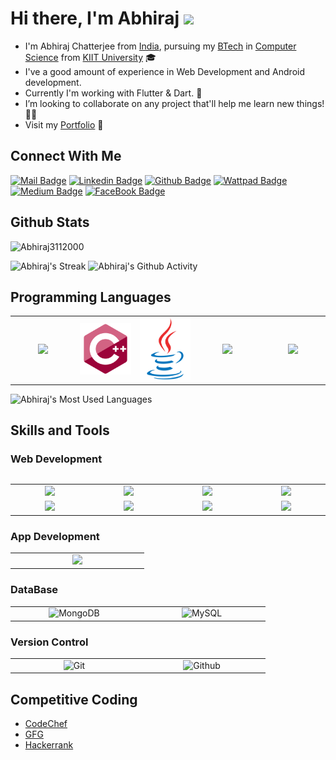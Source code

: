 # Hi there, I'm Abhiraj <img src="https://raw.githubusercontent.com/MartinHeinz/MartinHeinz/master/wave.gif" width="50">

- I'm Abhiraj Chatterjee from [India](https://en.wikipedia.org/wiki/India), pursuing my [BTech](https://en.wikipedia.org/wiki/Bachelor_of_Technology) in [Computer Science](https://en.wikipedia.org/wiki/Computer_science) from [KIIT University](https://kiit.ac.in/) 🎓
- I've a good amount of experience in Web Development and Android development.
- Currently I'm working with Flutter & Dart. 💼
- I’m looking to collaborate on any project that'll help me learn new things! 🤝🏻
- Visit my [Portfolio](https://abhiraj-portfolio.vercel.app/) 👀

## Connect With Me

[![Mail Badge](https://img.shields.io/badge/-Email-c0392b?style=flat&labelColor=c0392b&logo=gmail&logoColor=white)](mailto:1905003@kiit.ac.in)
[![Linkedin Badge](https://img.shields.io/badge/-LinkedIn-0e76a8?style=flat&labelColor=0e76a8&logo=linkedin&logoColor=white)](https://www.linkedin.com/in/abhiraj-chatterjee-15415b202/)
[![Github Badge](https://img.shields.io/badge/-Github-181717?style=flat&labelColor=181717&logo=github&logoColor=white)](https://github.com/Abhiraj3112000)
[![Wattpad Badge](https://img.shields.io/badge/wattpad-orange)](https://www.wattpad.com/user/chat_abhiraj)
[![Medium Badge](https://img.shields.io/badge/-Medium-000000?style=flat&labelColor=000000&logo=medium&logoColor=white)](https://abhiraj3112000.medium.com/)
[![FaceBook Badge](https://img.shields.io/badge/-FaceBook-1877f2?style=flat&labelColor=1877f2&logo=facebook&logoColor=white)](https://www.facebook.com/profile.php?id=100006957615281)

## Github Stats

<p align="left">
    <img src="https://komarev.com/ghpvc/?username=Abhiraj3112000" alt="Abhiraj3112000" />
</p>
<div>
<!--     <img src="https://activity-graph.herokuapp.com/graph?username=Abhiraj3112000&theme=chartreuse-dark&hide_border=true&area=true" alt="Abhiraj's Activity Graph" width="100%"> -->
    <img src="https://github-readme-streak-stats.herokuapp.com/?user=Abhiraj3112000&theme=chartreuse-dark&hide_border=true" alt="Abhiraj's Streak" width="49%">
    <img src="https://github-readme-stats.vercel.app/api?username=Abhiraj3112000&theme=chartreuse-dark&show_icons=true&hide_border=true&count_private=true" alt="Abhiraj's Github Activity" width="50%">
</div>

## Programming Languages
<table align="center" width="100" >
  <tr>
      <td align='center' width="190">
          <img src="https://cdn.iconscout.com/icon/free/png-256/c-programming-569564.png" width="110">
      </td>
      <td align='center' width="190">
          <img src="https://github.com/devicons/devicon/blob/master/icons/cplusplus/cplusplus-original.svg" width="100">
      </td>
      <td align='center' width="190">
          <img src="https://github.com/devicons/devicon/blob/master/icons/java/java-original.svg" height="100">
      </td>
      <td align='center' width="190">
          <img src="https://github.com/abranhe/programming-languages-logos/blob/master/src/javascript/javascript.svg" width="100">
      </td>
      <td align='center' width="190">
          <img src="https://www.vectorlogo.zone/logos/typescriptlang/typescriptlang-icon.svg" width="100">
      </td>
  </tr>
<table>

![Abhiraj's Most Used Languages](https://github-readme-stats.vercel.app/api/top-langs/?username=Abhiraj3112000&langs_count=6&layout=compact&hide_border=true&theme=chartreuse-dark&show_icons=true)


## Skills and Tools

### Web Development
<table width="100">
  <tr>
    <td align='center' width="190">
        <img src="https://cdn.jsdelivr.net/gh/devicons/devicon/icons/html5/html5-original.svg" width="70" />
    </td>
    <td align='center' width="190">
        <img src="https://cdn.jsdelivr.net/gh/devicons/devicon/icons/css3/css3-original.svg" width="70" />
    </td>
    <td align='center' width="190">
        <img src="https://cdn.jsdelivr.net/gh/devicons/devicon/icons/bootstrap/bootstrap-plain.svg" width="70" />
    </td>
    <td align='center' width="190">
        <img src="https://cdn.jsdelivr.net/gh/devicons/devicon/icons/materialui/materialui-original.svg" width="70" />
    </td>
</tr>
<tr>
    <td align='center' width="190">
        <img src="https://cdn.jsdelivr.net/gh/devicons/devicon/icons/react/react-original.svg" width="70" />
    </td>
    <td align='center' width="190">
        <img src="https://cdn.jsdelivr.net/gh/devicons/devicon/icons/nodejs/nodejs-original.svg" width="70" />
    </td>
    <td align='center' width="190">
        <img src="https://cdn.jsdelivr.net/gh/devicons/devicon/icons/express/express-original.svg" width="70" />
    </td>
    <td align='center' width="190">
        <img src="https://cdn.jsdelivr.net/gh/devicons/devicon/icons/firebase/firebase-plain.svg" width="70" />
    </td>
</tr>
</table>

<!-- ### App Development
<table width="100">
  <tr>
      <td align='center' width="190">
          <img src="https://github.com/devicons/devicon/blob/master/icons/android/android-original.svg" width="70">
      </td>
  </tr>
</table> -->

### App Development
<table width="100">
  <tr>
      <td align='center' width="200">
          <img src="https://www.vectorlogo.zone/logos/android/android-icon.svg">
      </td>
  </tr>
</table>

### DataBase
<table width="100">
    <tr>
        <td align='center' width="190">
            <img src="https://cdn.jsdelivr.net/gh/devicons/devicon/icons/mongodb/mongodb-original.svg" alt="MongoDB" width="70"/>
        </td>
        <td align='center' width="190">
            <img src="https://cdn.jsdelivr.net/gh/devicons/devicon/icons/mysql/mysql-original.svg" alt="MySQL" width="80"/>
        </td>
    </tr>
</table>

### Version Control
<table width="100">
    <tr>
        <td align='center' width="190">
            <img src="https://cdn.jsdelivr.net/gh/devicons/devicon/icons/git/git-original.svg" width="70" alt="Git" />
        </td>
        <td align='center' width="190">
            <img src="https://cdn.jsdelivr.net/gh/devicons/devicon/icons/github/github-original.svg" width="70" alt="Github"/>
        </td>
    </tr>
</table>


## Competitive Coding
  - [CodeChef](https://www.codechef.com/users/a_b_h_i_r_a_j)
  - [GFG](https://auth.geeksforgeeks.org/user/chatterjeeabhirajofficial/practice/)
  - [Hackerrank](https://www.hackerrank.com/h1905003)


